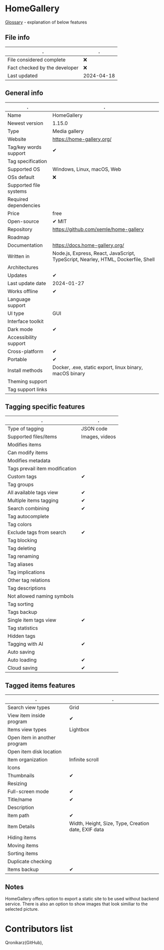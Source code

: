 # HomeGallery
[Glossary](glossary.md) - explanation of below features

## File info
. | . |
---|---
File considered complete | ❌
Fact checked by the developer | ❌
Last updated | 2024-04-18

## General info
. | . |
---|---
Name | HomeGallery
Newest version | 1.15.0
Type | Media gallery
Website | https://home-gallery.org/
Tag/key words support | ✔
Tag specification | 
Supported OS | Windows, Linux, macOS, Web
OSs default | ❌
Supported file systems | 
Required dependencies | 
Price | free
Open-source | ✔ MIT
Repository | https://github.com/xemle/home-gallery
Roadmap | 
Documentation | https://docs.home-gallery.org/
Written in | Node.js, Express, React, JavaScript, TypeScript, Nearley, HTML, Dockerfile, Shell
Architectures | 
Updates | ✔
Last update date | 2024-01-27
Works offline | ✔
Language support | 
UI type | GUI
Interface toolkit | 
Dark mode | ✔
Accessibility support | 
Cross-platform | ✔
Portable | ✔
Install methods | Docker, .exe, static export, linux binary, macOS binary 
Theming support | 
Tag support links | 

## Tagging specific features
. | . |
---|---
Type of tagging | JSON code
Supported files/items | Images, videos
Modifies items | 
Can modify items | 
Modifies metadata | 
Tags prevail item modification | 
Custom tags | ✔
Tag groups | 
All available tags view | ✔
Multiple items tagging | ✔
Search combining | ✔
Tag autocomplete | 
Tag colors | 
Exclude tags from search | ✔
Tag blocking | 
Tag deleting | 
Tag renaming | 
Tag aliases | 
Tag implications | 
Other tag relations | 
Tag descriptions | 
Not allowed naming symbols | 
Tag sorting | 
Tags backup | 
Single item tags view | ✔
Tag statistics | 
Hidden tags | 
Tagging with AI | ✔
Auto saving | 
Auto loading | ✔
Cloud saving | ✔

## Tagged items features
. | . |
---|---
Search view types | Grid
View item inside program | ✔
Items view types | Lightbox
Open item in another program | 
Open item disk location | 
Item organization | Infinite scroll
Icons | 
Thumbnails | ✔
Resizing | 
Full-screen mode | ✔
Title/name | ✔
Description | 
Item path | ✔
Item Details | Width, Height, Size, Type, Creation date, EXIF data
Hiding items | 
Moving items | 
Sorting items | 
Duplicate checking | 
Items backup | ✔

## Notes
HomeGallery offers option to export a static site to be used without backend service. There is also an option to show images that look similiar to the selected picture.

# Contributors list
Qronikarz(GitHub), 

